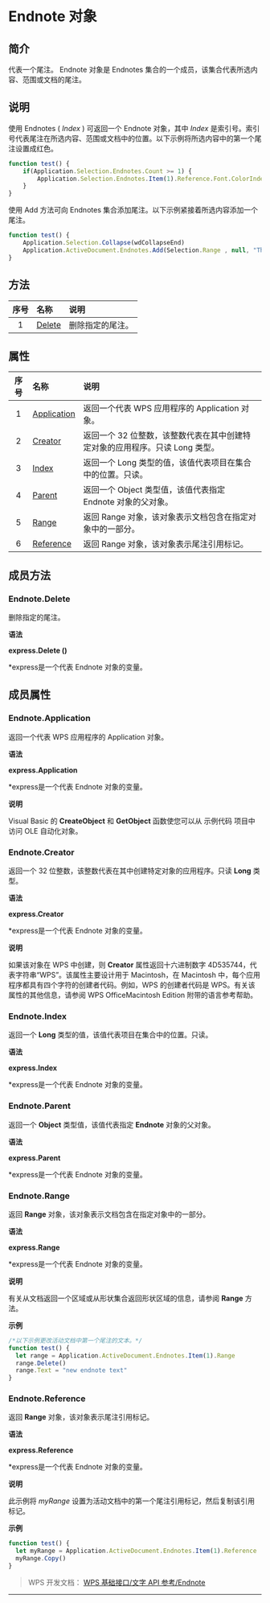 # Endnote 对象

## 简介

代表一个尾注。 Endnote 对象是 Endnotes 集合的一个成员，该集合代表所选内容、范围或文档的尾注。

## 说明

使用 Endnotes ( *Index* ) 可返回一个 Endnote 对象，其中 *Index* 是索引号。索引号代表尾注在所选内容、范围或文档中的位置。以下示例将所选内容中的第一个尾注设置成红色。

``` JavaScript
function test() {
    if(Application.Selection.Endnotes.Count >= 1) {
        Application.Selection.Endnotes.Item(1).Reference.Font.ColorIndex = wdRed
    }
}
```

使用 Add 方法可向 Endnotes 集合添加尾注。以下示例紧接着所选内容添加一个尾注。

``` JavaScript
function test() {
    Application.Selection.Collapse(wdCollapseEnd)
    Application.ActiveDocument.Endnotes.Add(Selection.Range , null, "The Willow Tree, (Lone Creek Press, 1996).")
}
```

## 方法

| 序号 | 名称                      | 说明             |
|:----:|:--------------------------|:-----------------|
|  1   | [Delete](#Endnote.Delete) | 删除指定的尾注。 |

## 属性

| 序号 | 名称                                | 说明                                                                         |
|:----:|:------------------------------------|:-----------------------------------------------------------------------------|
|  1   | [Application](#Endnote.Application) | 返回一个代表 WPS 应用程序的 Application 对象。                               |
|  2   | [Creator](#Endnote.Creator)         | 返回一个 32 位整数，该整数代表在其中创建特定对象的应用程序。只读 Long 类型。 |
|  3   | [Index](#Endnote.Index)             | 返回一个 Long 类型的值，该值代表项目在集合中的位置。只读。                   |
|  4   | [Parent](#Endnote.Parent)           | 返回一个 Object 类型值，该值代表指定 Endnote 对象的父对象。                  |
|  5   | [Range](#Endnote.Range)             | 返回 Range 对象，该对象表示文档包含在指定对象中的一部分。                    |
|  6   | [Reference](#Endnote.Reference)     | 返回 Range 对象，该对象表示尾注引用标记。                                    |

## 成员方法

### Endnote.Delete

删除指定的尾注。

**语法**

**express.Delete ()**

\*express是一个代表 Endnote 对象的变量。

## 成员属性

### Endnote.Application

返回一个代表 WPS 应用程序的 Application 对象。

**语法**

**express.Application**

\*express是一个代表 Endnote 对象的变量。

**说明**

Visual Basic 的 **CreateObject** 和 **GetObject** 函数使您可以从 示例代码 项目中访问 OLE 自动化对象。

### Endnote.Creator

返回一个 32 位整数，该整数代表在其中创建特定对象的应用程序。只读 **Long** 类型。

**语法**

**express.Creator**

\*express是一个代表 Endnote 对象的变量。

**说明**

如果该对象在 WPS 中创建，则 **Creator** 属性返回十六进制数字 4D535744，代表字符串“WPS”。该属性主要设计用于 Macintosh，在 Macintosh 中，每个应用程序都具有四个字符的创建者代码。例如，WPS 的创建者代码是 WPS。有关该属性的其他信息，请参阅 WPS OfficeMacintosh Edition 附带的语言参考帮助。

### Endnote.Index

返回一个 **Long** 类型的值，该值代表项目在集合中的位置。只读。

**语法**

**express.Index**

\*express是一个代表 Endnote 对象的变量。

### Endnote.Parent

返回一个 **Object** 类型值，该值代表指定 **Endnote** 对象的父对象。

**语法**

**express.Parent**

\*express是一个代表 Endnote 对象的变量。

### Endnote.Range

返回 **Range** 对象，该对象表示文档包含在指定对象中的一部分。

**语法**

**express.Range**

\*express是一个代表 Endnote 对象的变量。

**说明**

有关从文档返回一个区域或从形状集合返回形状区域的信息，请参阅 **Range** 方法。

**示例**

``` JavaScript
/*以下示例更改活动文档中第一个尾注的文本。*/
function test() {
  let range = Application.ActiveDocument.Endnotes.Item(1).Range
  range.Delete()
  range.Text = "new endnote text"
}
```

### Endnote.Reference

返回 **Range** 对象，该对象表示尾注引用标记。

**语法**

**express.Reference**

\*express是一个代表 Endnote 对象的变量。

**说明**

此示例将 *myRange* 设置为活动文档中的第一个尾注引用标记，然后复制该引用标记。

**示例**

``` JavaScript
function test() {
  let myRange = Application.ActiveDocument.Endnotes.Item(1).Reference
  myRange.Copy()
}
```

> WPS 开发文档： [WPS 基础接口/文字 API 参考/Endnote](https://qn.cache.wpscdn.cn/encs/doc/office_v19/index.htm)

------------------------------------------------------------------------
